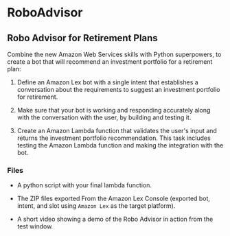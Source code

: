 # RoboAdvisor
## Robo Advisor for Retirement Plans

Combine the new Amazon Web Services skills with Python superpowers, to create a bot that will recommend an investment portfolio for a retirement plan:

1. Define an Amazon Lex bot with a single intent that establishes a conversation about the requirements to suggest an investment portfolio for retirement.

2. Make sure that your bot is working and responding accurately along with the conversation with the user, by building and testing it.

3. Create an Amazon Lambda function that validates the user's input and returns the investment portfolio recommendation. This task includes testing the Amazon Lambda function and making the integration with the bot.

### Files

* A python script with your final lambda function.

* The ZIP files exported From the Amazon Lex Console (exported bot, intent, and slot using `Amazon Lex` as the target platform).

* A short video showing a demo of the Robo Advisor in action from the test window. 
